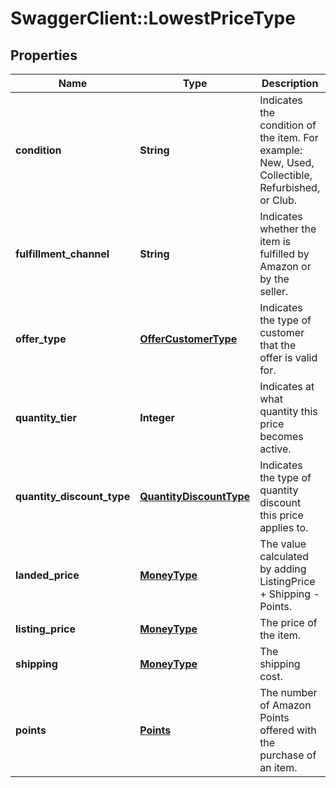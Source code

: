 # SwaggerClient::LowestPriceType

## Properties
Name | Type | Description | Notes
------------ | ------------- | ------------- | -------------
**condition** | **String** | Indicates the condition of the item. For example: New, Used, Collectible, Refurbished, or Club. | 
**fulfillment_channel** | **String** | Indicates whether the item is fulfilled by Amazon or by the seller. | 
**offer_type** | [**OfferCustomerType**](OfferCustomerType.md) | Indicates the type of customer that the offer is valid for. | [optional] 
**quantity_tier** | **Integer** | Indicates at what quantity this price becomes active. | [optional] 
**quantity_discount_type** | [**QuantityDiscountType**](QuantityDiscountType.md) | Indicates the type of quantity discount this price applies to. | [optional] 
**landed_price** | [**MoneyType**](MoneyType.md) | The value calculated by adding ListingPrice + Shipping - Points. | 
**listing_price** | [**MoneyType**](MoneyType.md) | The price of the item. | 
**shipping** | [**MoneyType**](MoneyType.md) | The shipping cost. | 
**points** | [**Points**](Points.md) | The number of Amazon Points offered with the purchase of an item. | [optional] 


